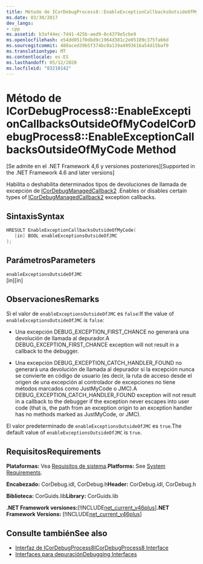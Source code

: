 ```yaml
---
title: Método de ICorDebugProcess8::EnableExceptionCallbacksOutsideOfMyCode
ms.date: 03/30/2017
dev_langs:
- cpp
ms.assetid: b3af44ec-7d41-425b-aed9-0c4379e5cbe9
ms.openlocfilehash: e54dd051f0dbd9c1964d381c2e05189c375fa66d
ms.sourcegitcommit: 488aced39b5f374bc0a139a4993616a54d15baf0
ms.translationtype: MT
ms.contentlocale: es-ES
ms.lasthandoff: 05/12/2020
ms.locfileid: "83210142"
---
```

# <a name="icordebugprocess8enableexceptioncallbacksoutsideofmycode-method"></a><span data-ttu-id="8350c-102">Método de ICorDebugProcess8::EnableExceptionCallbacksOutsideOfMyCode</span><span class="sxs-lookup"><span data-stu-id="8350c-102">ICorDebugProcess8::EnableExceptionCallbacksOutsideOfMyCode Method</span></span>
<span data-ttu-id="8350c-103">[Se admite en el .NET Framework 4,6 y versiones posteriores]</span><span class="sxs-lookup"><span data-stu-id="8350c-103">[Supported in the .NET Framework 4.6 and later versions]</span></span>  
  
 <span data-ttu-id="8350c-104">Habilita o deshabilita determinados tipos de devoluciones de llamada de excepción de [ICorDebugManagedCallback2](icordebugmanagedcallback2-interface.md) .</span><span class="sxs-lookup"><span data-stu-id="8350c-104">Enables or disables certain types of [ICorDebugManagedCallback2](icordebugmanagedcallback2-interface.md) exception callbacks.</span></span>  
  
## <a name="syntax"></a><span data-ttu-id="8350c-105">Sintaxis</span><span class="sxs-lookup"><span data-stu-id="8350c-105">Syntax</span></span>  
  
```cpp
HRESULT EnableExceptionCallbacksOutsideOfMyCode(  
   [in] BOOL enableExceptionsOutsideOfJMC  
);  
```  
  
## <a name="parameters"></a><span data-ttu-id="8350c-106">Parámetros</span><span class="sxs-lookup"><span data-stu-id="8350c-106">Parameters</span></span>  
 `enableExceptionsOutsideOfJMC`  
 <span data-ttu-id="8350c-107">[in]</span><span class="sxs-lookup"><span data-stu-id="8350c-107">[in]</span></span>  
  
## <a name="remarks"></a><span data-ttu-id="8350c-108">Observaciones</span><span class="sxs-lookup"><span data-stu-id="8350c-108">Remarks</span></span>  
 <span data-ttu-id="8350c-109">Si el valor de `enableExceptionsOutsideOfJMC` es `false`:</span><span class="sxs-lookup"><span data-stu-id="8350c-109">If the value of `enableExceptionsOutsideOfJMC` is `false`:</span></span>  
  
- <span data-ttu-id="8350c-110">Una excepción DEBUG_EXCEPTION_FIRST_CHANCE no generará una devolución de llamada al depurador.</span><span class="sxs-lookup"><span data-stu-id="8350c-110">A DEBUG_EXCEPTION_FIRST_CHANCE exception will not result in a callback to the debugger.</span></span>  
  
- <span data-ttu-id="8350c-111">Una excepción DEBUG_EXCEPTION_CATCH_HANDLER_FOUND no generará una devolución de llamada al depurador si la excepción nunca se convierte en código de usuario (es decir, la ruta de acceso desde el origen de una excepción al controlador de excepciones no tiene métodos marcados como JustMyCode o JMC).</span><span class="sxs-lookup"><span data-stu-id="8350c-111">A DEBUG_EXCEPTION_CATCH_HANDLER_FOUND exception will not result in a callback to the debugger if the exception never escapes into user code (that is, the path from an exception origin to an exception handler has no methods marked as JustMyCode, or JMC).</span></span>  
  
 <span data-ttu-id="8350c-112">El valor predeterminado de `enableExceptionsOutsideOfJMC` es `true`.</span><span class="sxs-lookup"><span data-stu-id="8350c-112">The default value of `enableExceptionsOutsideOfJMC` is `true`.</span></span>  
  
## <a name="requirements"></a><span data-ttu-id="8350c-113">Requisitos</span><span class="sxs-lookup"><span data-stu-id="8350c-113">Requirements</span></span>  
 <span data-ttu-id="8350c-114">**Plataformas:** Vea [Requisitos de sistema](../../get-started/system-requirements.md).</span><span class="sxs-lookup"><span data-stu-id="8350c-114">**Platforms:** See [System Requirements](../../get-started/system-requirements.md).</span></span>  
  
 <span data-ttu-id="8350c-115">**Encabezado:** CorDebug.idl, CorDebug.h</span><span class="sxs-lookup"><span data-stu-id="8350c-115">**Header:** CorDebug.idl, CorDebug.h</span></span>  
  
 <span data-ttu-id="8350c-116">**Biblioteca:** CorGuids.lib</span><span class="sxs-lookup"><span data-stu-id="8350c-116">**Library:** CorGuids.lib</span></span>  
  
 <span data-ttu-id="8350c-117">**.NET Framework versiones:**[!INCLUDE[net_current_v46plus](../../../../includes/net-current-v46plus-md.md)]</span><span class="sxs-lookup"><span data-stu-id="8350c-117">**.NET Framework Versions:** [!INCLUDE[net_current_v46plus](../../../../includes/net-current-v46plus-md.md)]</span></span>  
  
## <a name="see-also"></a><span data-ttu-id="8350c-118">Consulte también</span><span class="sxs-lookup"><span data-stu-id="8350c-118">See also</span></span>

- [<span data-ttu-id="8350c-119">Interfaz de ICorDebugProcess8</span><span class="sxs-lookup"><span data-stu-id="8350c-119">ICorDebugProcess8 Interface</span></span>](icordebugprocess8-interface.md)
- [<span data-ttu-id="8350c-120">Interfaces para depuración</span><span class="sxs-lookup"><span data-stu-id="8350c-120">Debugging Interfaces</span></span>](debugging-interfaces.md)
